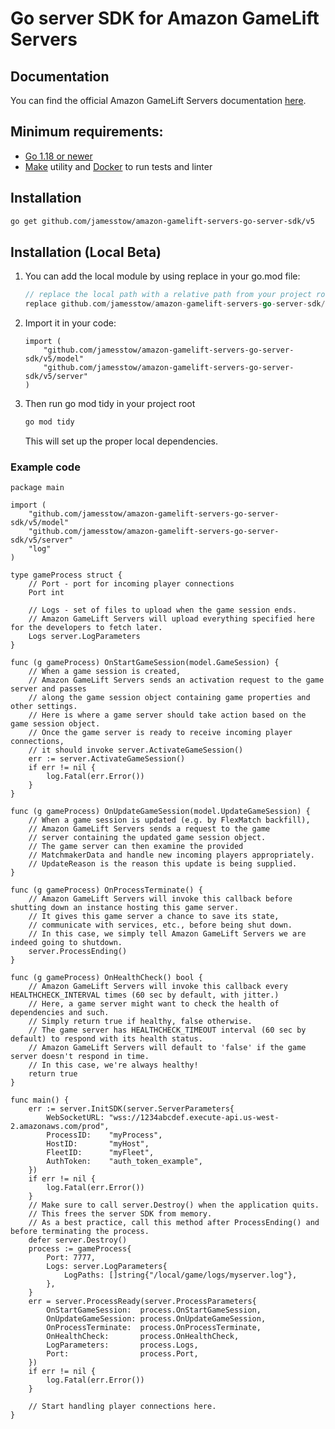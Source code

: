 # Go server SDK for Amazon GameLift Servers

## Documentation

You can find the official Amazon GameLift Servers documentation [here](https://docs.aws.amazon.com/gamelift/).

## Minimum requirements:

- [Go 1.18 or newer](https://golang.org/dl/)
- [Make](https://www.gnu.org/software/make/) utility and [Docker](https://www.docker.com/) to run tests and linter

## Installation

```bash
go get github.com/jamesstow/amazon-gamelift-servers-go-server-sdk/v5
```

## Installation (Local Beta)

1.  You can add the local module by using replace in your go.mod file:
    ```go
    // replace the local path with a relative path from your project root to where you unpacked the SDK
    replace github.com/jamesstow/amazon-gamelift-servers-go-server-sdk/v5 => ../path/to/amazon-gamelift-servers-go-server-sdk
    ```
2.  Import it in your code:
    ```golang
    import (
        "github.com/jamesstow/amazon-gamelift-servers-go-server-sdk/v5/model"
        "github.com/jamesstow/amazon-gamelift-servers-go-server-sdk/v5/server"
    )
    ```
3.  Then run go mod tidy in your project root
    ```sh
    go mod tidy
    ```
    This will set up the proper local dependencies.

### Example code

```golang
package main

import (
	"github.com/jamesstow/amazon-gamelift-servers-go-server-sdk/v5/model"
	"github.com/jamesstow/amazon-gamelift-servers-go-server-sdk/v5/server"
	"log"
)

type gameProcess struct {
	// Port - port for incoming player connections
	Port int

	// Logs - set of files to upload when the game session ends.
	// Amazon GameLift Servers will upload everything specified here for the developers to fetch later.
	Logs server.LogParameters
}

func (g gameProcess) OnStartGameSession(model.GameSession) {
	// When a game session is created,
	// Amazon GameLift Servers sends an activation request to the game server and passes
	// along the game session object containing game properties and other settings.
	// Here is where a game server should take action based on the game session object.
	// Once the game server is ready to receive incoming player connections,
	// it should invoke server.ActivateGameSession()
	err := server.ActivateGameSession()
	if err != nil {
		log.Fatal(err.Error())
	}
}

func (g gameProcess) OnUpdateGameSession(model.UpdateGameSession) {
	// When a game session is updated (e.g. by FlexMatch backfill),
	// Amazon GameLift Servers sends a request to the game
	// server containing the updated game session object.
	// The game server can then examine the provided
	// MatchmakerData and handle new incoming players appropriately.
	// UpdateReason is the reason this update is being supplied.
}

func (g gameProcess) OnProcessTerminate() {
	// Amazon GameLift Servers will invoke this callback before shutting down an instance hosting this game server.
	// It gives this game server a chance to save its state,
	// communicate with services, etc., before being shut down.
	// In this case, we simply tell Amazon GameLift Servers we are indeed going to shutdown.
	server.ProcessEnding()
}

func (g gameProcess) OnHealthCheck() bool {
	// Amazon GameLift Servers will invoke this callback every HEALTHCHECK_INTERVAL times (60 sec by default, with jitter.)
	// Here, a game server might want to check the health of dependencies and such.
	// Simply return true if healthy, false otherwise.
	// The game server has HEALTHCHECK_TIMEOUT interval (60 sec by default) to respond with its health status.
	// Amazon GameLift Servers will default to 'false' if the game server doesn't respond in time.
	// In this case, we're always healthy!
	return true
}

func main() {
	err := server.InitSDK(server.ServerParameters{
		WebSocketURL: "wss://1234abcdef.execute-api.us-west-2.amazonaws.com/prod",
		ProcessID:    "myProcess",
		HostID:       "myHost",
		FleetID:      "myFleet",
		AuthToken:    "auth_token_example",
	})
	if err != nil {
		log.Fatal(err.Error())
	}
	// Make sure to call server.Destroy() when the application quits.
	// This frees the server SDK from memory.
	// As a best practice, call this method after ProcessEnding() and before terminating the process.
	defer server.Destroy()
	process := gameProcess{
		Port: 7777,
		Logs: server.LogParameters{
			LogPaths: []string{"/local/game/logs/myserver.log"},
		},
	}
	err = server.ProcessReady(server.ProcessParameters{
		OnStartGameSession:  process.OnStartGameSession,
		OnUpdateGameSession: process.OnUpdateGameSession,
		OnProcessTerminate:  process.OnProcessTerminate,
		OnHealthCheck:       process.OnHealthCheck,
		LogParameters:       process.Logs,
		Port:                process.Port,
	})
	if err != nil {
		log.Fatal(err.Error())
	}

	// Start handling player connections here.
}
```
